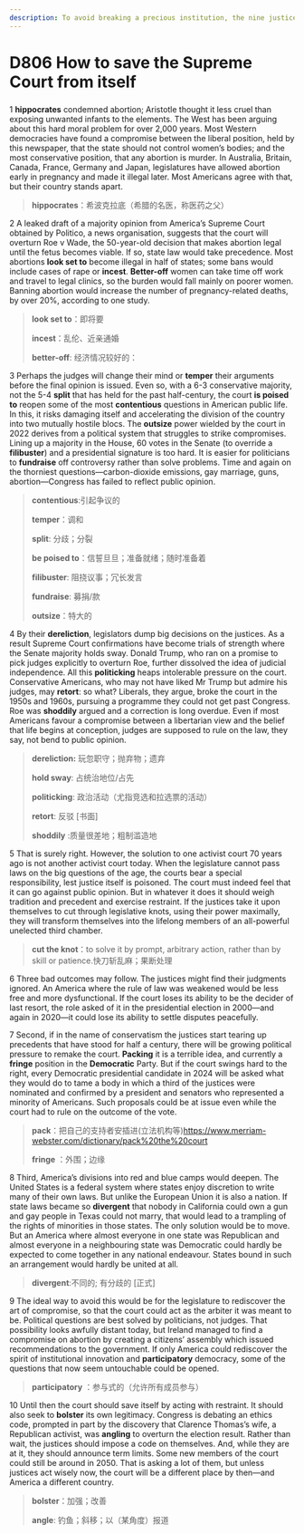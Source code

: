 ```yaml
---
description: To avoid breaking a precious institution, the nine justices need to restrain themselves
---
```


# D806 How to save the Supreme Court from itself
### 

1 **hippocrates** condemned abortion; Aristotle thought it less cruel than exposing unwanted infants to the elements. The West has been arguing about this hard moral problem for over 2,000 years. Most Western democracies have found a compromise between the liberal position, held by this newspaper, that the state should not control women’s bodies; and the most conservative position, that any abortion is murder. In Australia, Britain, Canada, France, Germany and Japan, legislatures have allowed abortion early in pregnancy and made it illegal later. Most Americans agree with that, but their country stands apart.

> **hippocrates**：希波克拉底（希腊的名医，称医药之父）
 > 

2 A leaked draft of a majority opinion from America’s Supreme Court obtained by Politico, a news organisation, suggests that the court will overturn Roe v Wade, the 50-year-old decision that makes abortion legal until the fetus becomes viable. If so, state law would take precedence. Most abortions **look set to** become illegal in half of states; some bans would include cases of rape or **incest**. **Better-off** women can take time off work and travel to legal clinics, so the burden would fall mainly on poorer women. Banning abortion would increase the number of pregnancy-related deaths, by over 20%, according to one study.

> **look set to**：即将要
 > 
> **incest**：乱伦、近亲通婚
 > 
> **better-off**: 经济情况较好的：
 > 

3 Perhaps the judges will change their mind or **temper** their arguments before the final opinion is issued. Even so, with a 6-3 conservative majority, not the 5-4 **split** that has held for the past half-century, the court **is poised to** reopen some of the most **contentious** questions in American public life. In this, it risks damaging itself and accelerating the division of the country into two mutually hostile blocs.
The **outsize** power wielded by the court in 2022 derives from a political system that struggles to strike compromises. Lining up a majority in the House, 60 votes in the Senate (to override a **filibuster**) and a presidential signature is too hard. It is easier for politicians to **fundraise** off controversy rather than solve problems. Time and again on the thorniest questions—carbon-dioxide emissions, gay marriage, guns, abortion—Congress has failed to reflect public opinion.

> **contentious**:引起争议的
 > 
> **temper**：调和
 > 
> **split**: 分歧；分裂
 > 
> **be poised to**：信誓旦旦；准备就绪；随时准备着
 > 
> **filibuster**:  阻挠议事；冗长发言
 > 
> **fundraise**: 募捐/款
 > 
> **outsize**：特大的
 > 

4 By their **dereliction**, legislators dump big decisions on the justices. As a result Supreme Court confirmations have become trials of strength where the Senate majority holds sway. Donald Trump, who ran on a promise to pick judges explicitly to overturn Roe, further dissolved the idea of judicial independence. All this **politicking** heaps intolerable pressure on the court.
Conservative Americans, who may not have liked Mr Trump but admire his judges, may **retort**:  so what? Liberals, they argue, broke the court in the 1950s and 1960s, pursuing a programme they could not get past Congress. Roe was **shoddily** argued and a correction is long overdue. Even if most Americans favour a compromise between a libertarian view and the belief that life begins at conception, judges are supposed to rule on the law, they say, not bend to public opinion.

> **dereliction:** 玩忽职守；抛弃物；遗弃
 > 
> **hold sway**: 占统治地位/占先
 > 
> **politicking**: 政治活动（尤指竞选和拉选票的活动）
 > 
> **retort**: 反驳 [书面]
 > 
> **shoddily** :质量很差地；粗制滥造地
 > 

5 That is surely right. However, the solution to one activist court 70 years ago is not another activist court today. When the legislature cannot pass laws on the big questions of the age, the courts bear a special responsibility, lest justice itself is poisoned. The court must indeed feel that it can go against public opinion. But in whatever it does it should weigh tradition and precedent and exercise restraint. If the justices take it upon themselves to cut through legislative knots, using their power maximally, they will transform themselves into the lifelong members of an all-powerful unelected third chamber.

> **cut the knot**：to solve it by prompt, arbitrary action, rather than by skill or patience.快刀斩乱麻；果断处理
 > 

6 Three bad outcomes may follow. The justices might find their judgments ignored. An America where the rule of law was weakened would be less free and more dysfunctional. If the court loses its ability to be the decider of last resort, the role asked of it in the presidential election in 2000—and again in 2020—it could lose its ability to settle disputes peacefully.

7 Second, if in the name of conservatism the justices start tearing up precedents that have stood for half a century, there will be growing political pressure to remake the court. **Packing** it is a terrible idea, and currently a **fringe** position in the **Democratic** Party. But if the court swings hard to the right, every Democratic presidential candidate in 2024 will be asked what they would do to tame a body in which a third of the justices were nominated and confirmed by a president and senators who represented a minority of Americans. Such proposals could be at issue even while the court had to rule on the outcome of the vote.

> **pack**：把自己的支持者安插进(立法机构等)https://www.merriam-webster.com/dictionary/pack%20the%20court
 > 
> **fringe** ：外围；边缘
 > 

8 Third, America’s divisions into red and blue camps would deepen. The United States is a federal system where states enjoy discretion to write many of their own laws. But unlike the European Union it is also a nation. If state laws became so **divergent** that nobody in California could own a gun and gay people in Texas could not marry, that would lead to a trampling of the rights of minorities in those states. The only solution would be to move. But an America where almost everyone in one state was Republican and almost everyone in a neighbouring state was Democratic could hardly be expected to come together in any national endeavour. States bound in such an arrangement would hardly be united at all.

> **divergent**:不同的; 有分歧的 [正式]
 > 

9 The ideal way to avoid this would be for the legislature to rediscover the art of compromise, so that the court could act as the arbiter it was meant to be. Political questions are best solved by politicians, not judges. That possibility looks awfully distant today, but Ireland managed to find a compromise on abortion by creating a citizens’ assembly which issued recommendations to the government. If only America could rediscover the spirit of institutional innovation and **participatory** democracy, some of the questions that now seem untouchable could be opened.

> **participatory** ：参与式的（允许所有成员参与）
 > 

10 Until then the court should save itself by acting with restraint. It should also seek to **bolster** its own legitimacy. Congress is debating an ethics code, prompted in part by the discovery that Clarence Thomas’s wife, a Republican activist, was **angling** to overturn the election result. Rather than wait, the justices should impose a code on themselves. And, while they are at it, they should announce term limits. Some new members of the court could still be around in 2050. That is asking a lot of them, but unless justices act wisely now, the court will be a different place by then—and America a different country.

> **bolster**：加强；改善
 > 
> **angle**: 钓鱼；斜移；以（某角度）报道
 > 

